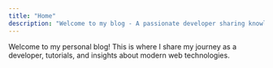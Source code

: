 ```yaml
---
title: "Home"
description: "Welcome to my blog - A passionate developer sharing knowledge about programming and technology"
---
```


Welcome to my personal blog! This is where I share my journey as a developer, tutorials, and insights about modern web technologies.